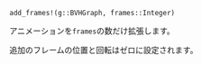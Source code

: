 ```
add_frames!(g::BVHGraph, frames::Integer)
```

アニメーションを`frames`の数だけ拡張します。

追加のフレームの位置と回転はゼロに設定されます。
